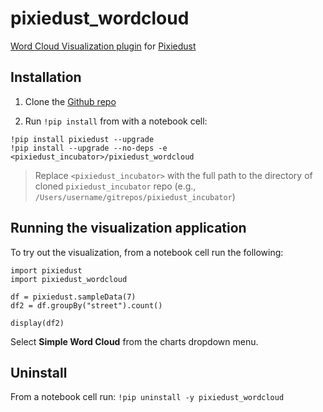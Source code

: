 # pixiedust_wordcloud

[Word Cloud Visualization plugin](https://pypi.python.org/pypi/pixiedust-wordcloud) for [Pixiedust](https://github.com/ibm-watson-data-lab/pixiedust)

## Installation

1. Clone the [Github repo](https://github.com/ibm-watson-data-lab/pixiedust_incubator)

2. Run `!pip install` from with a notebook cell:
  
  ```
  !pip install pixiedust --upgrade
  !pip install --upgrade --no-deps -e <pixiedust_incubator>/pixiedust_wordcloud
  ```
  
  > Replace `<pixiedust_incubator>` with the full path to the directory of cloned `pixiedust_incubator` repo (e.g., `/Users/username/gitrepos/pixiedust_incubator`)  


## Running the visualization application

To try out the visualization, from a notebook cell run the following:

```
import pixiedust
import pixiedust_wordcloud

df = pixiedust.sampleData(7)
df2 = df.groupBy("street").count()

display(df2)
```

Select **Simple Word Cloud** from the charts dropdown menu.

## Uninstall

From a notebook cell run: `!pip uninstall -y pixiedust_wordcloud`

